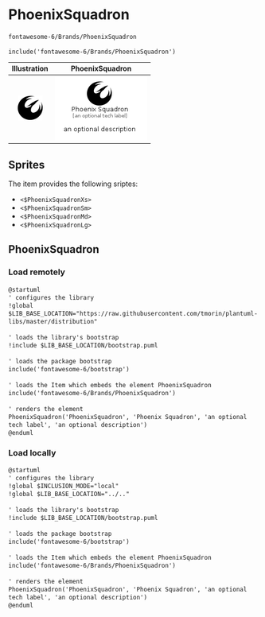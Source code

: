 # PhoenixSquadron


```text
fontawesome-6/Brands/PhoenixSquadron
```

```text
include('fontawesome-6/Brands/PhoenixSquadron')
```



| Illustration | PhoenixSquadron |
| :---: | :---: |
| ![illustration for Illustration](../../fontawesome-6/Brands/PhoenixSquadron.png) | ![illustration for PhoenixSquadron](../../fontawesome-6/Brands/PhoenixSquadron.Local.png) |



## Sprites
The item provides the following sriptes:

- `<$PhoenixSquadronXs>`
- `<$PhoenixSquadronSm>`
- `<$PhoenixSquadronMd>`
- `<$PhoenixSquadronLg>`





## PhoenixSquadron

### Load remotely
```plantuml
@startuml
' configures the library
!global $LIB_BASE_LOCATION="https://raw.githubusercontent.com/tmorin/plantuml-libs/master/distribution"

' loads the library's bootstrap
!include $LIB_BASE_LOCATION/bootstrap.puml

' loads the package bootstrap
include('fontawesome-6/bootstrap')

' loads the Item which embeds the element PhoenixSquadron
include('fontawesome-6/Brands/PhoenixSquadron')

' renders the element
PhoenixSquadron('PhoenixSquadron', 'Phoenix Squadron', 'an optional tech label', 'an optional description')
@enduml
```

### Load locally
```plantuml
@startuml
' configures the library
!global $INCLUSION_MODE="local"
!global $LIB_BASE_LOCATION="../.."

' loads the library's bootstrap
!include $LIB_BASE_LOCATION/bootstrap.puml

' loads the package bootstrap
include('fontawesome-6/bootstrap')

' loads the Item which embeds the element PhoenixSquadron
include('fontawesome-6/Brands/PhoenixSquadron')

' renders the element
PhoenixSquadron('PhoenixSquadron', 'Phoenix Squadron', 'an optional tech label', 'an optional description')
@enduml
```

